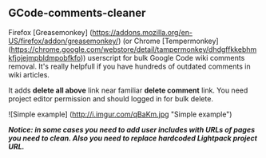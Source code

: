 GCode-comments-cleaner
---------------------

Firefox [Greasemonkey] (https://addons.mozilla.org/en-US/firefox/addon/greasemonkey/) (or Chrome [Tempermonkey] (https://chrome.google.com/webstore/detail/tampermonkey/dhdgffkkebhmkfjojejmpbldmpobfkfo)) userscript for bulk Google Code wiki comments removal. It's really helpfull if you have hundreds of outdated comments in wiki articles.

It adds **delete all above** link near familiar **delete comment** link. You need project editor permission and should logged in for bulk delete.

![Simple example] (http://i.imgur.com/qBaKm.jpg "Simple example")

**_Notice: in some cases you need to add user includes with URLs of pages you need to clean. Also you need to replace hardcoded Lightpack project URL._**
